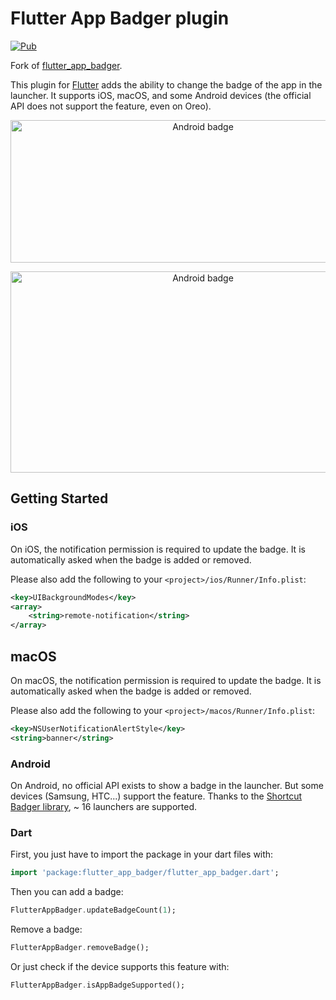 # Flutter App Badger plugin

[![Pub](https://img.shields.io/pub/v/flutter_app_badger.svg)](https://pub.dartlang.org/packages/flutter_app_badger)

Fork of [flutter_app_badger](https://pub.dev/packages/flutter_app_badger).

This plugin for [Flutter](https://flutter.io) adds the ability to change the badge of the app in the launcher.
It supports iOS, macOS, and some Android devices (the official API does not support the feature, even on Oreo).

<p align="center">
  <img src="https://raw.githubusercontent.com/nazarpunk/flutter_app_badger/master/assets/ios.png" alt="Android badge" style="margin:auto" width="600" 
height="228">
</p>

<p align="center">
  <img src="https://raw.githubusercontent.com/nazarpunk/flutter_app_badger/master/assets/android.png" alt="Android badge" style="margin:auto" width="600" 
height="322">
</p>


## Getting Started

### iOS

On iOS, the notification permission is required to update the badge.
It is automatically asked when the badge is added or removed.

Please also add the following to your `<project>/ios/Runner/Info.plist`:
```xml
<key>UIBackgroundModes</key>
<array>
    <string>remote-notification</string>
</array>
```

## macOS

On macOS, the notification permission is required to update the badge.
It is automatically asked when the badge is added or removed.

Please also add the following to your `<project>/macos/Runner/Info.plist`:
```xml
<key>NSUserNotificationAlertStyle</key>
<string>banner</string>
```

### Android

On Android, no official API exists to show a badge in the launcher. But some devices (Samsung, HTC...) support the feature.
Thanks to the [Shortcut Badger library](https://github.com/leolin310148/ShortcutBadger/), ~ 16 launchers are supported.


### Dart

First, you just have to import the package in your dart files with:
```dart
import 'package:flutter_app_badger/flutter_app_badger.dart';
```

Then you can add a badge:
```dart
FlutterAppBadger.updateBadgeCount(1);
```

Remove a badge:
```dart
FlutterAppBadger.removeBadge();
```

Or just check if the device supports this feature with:
```dart
FlutterAppBadger.isAppBadgeSupported();
```
